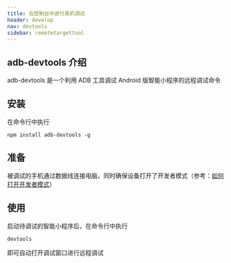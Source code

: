 ```yaml
---
title: 在控制台中进行真机调试
header: develop
nav: devtools
sidebar: remotetargettool
---
```



adb-devtools 介绍
-----

adb-devtools 是一个利用 ADB 工具调试 Android 版智能小程序的远程调试命令


安装
-----
在命令行中执行
```shell
npm install adb-devtools -g
```


准备
-----
被调试的手机通过数据线连接电脑，同时确保设备打开了开发者模式（参考：[如何打开开发者模式](https://jingyan.baidu.com/article/948f5924ebe158d80ff5f9ab.html)）

使用
-----
启动待调试的智能小程序后，在命令行中执行
```shell
devtools
```

即可自动打开调试窗口进行远程调试
